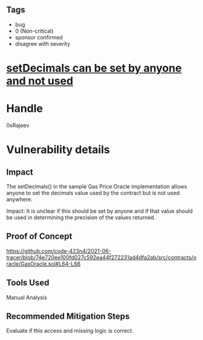## Tags

- bug
- 0 (Non-critical)
- sponsor confirmed
- disagree with severity

# [setDecimals can be set by anyone and not used](https://github.com/code-423n4/2021-06-tracer-findings/issues/78) 

# Handle

0xRajeev


# Vulnerability details

## Impact

The setDecimals() in the sample Gas Price Oracle implementation allows anyone to set the decimals value used by the contract but is not used anywhere.

Impact: It is unclear if this should be set by anyone and if that value should be used in determining the precision of the values returned.

## Proof of Concept


https://github.com/code-423n4/2021-06-tracer/blob/74e720ee100fd027c592ea44f272231ad4dfa2ab/src/contracts/oracle/GasOracle.sol#L64-L66


## Tools Used

Manual Analysis

## Recommended Mitigation Steps

Evaluate if this access and missing logic is correct.

